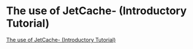 # The use of JetCache- (Introductory Tutorial)
[The use of JetCache- (Introductory Tutorial)](https://aiwithcloud.com/2022/09/19/the_use_of_jetcache__introductory_tutorial/)